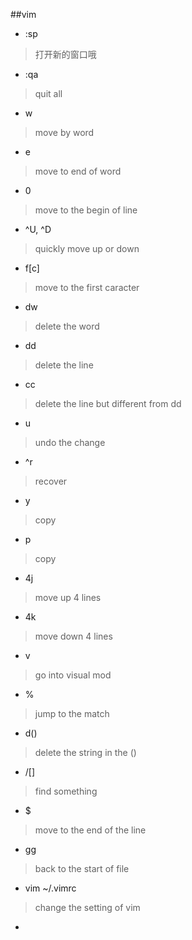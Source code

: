 ##vim

+ :sp
> 打开新的窗口哦

+ :qa
> quit all

+ w
> move by word

+ e
> move to end of word

+ 0
> move to the begin of line

+ ^U, ^D
> quickly move up or down

+ f[c]
> move to the first caracter

+ dw
> delete the word

+ dd
> delete the line

+ cc
> delete the line but different from dd

+ u
> undo the change

+ ^r
> recover

+ y
> copy

+ p
> copy

+ 4j
> move up 4 lines

+ 4k
> move down 4 lines

+ v
> go into visual mod

+ %
> jump to the match

+ d()
> delete the string in the ()

+ /[]
> find something

+ $
> move to the end of the line 

+ gg
> back to the start of file

+ vim ~/.vimrc
> change the setting of vim

+ 